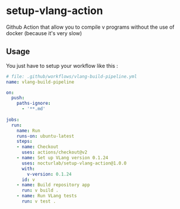 # setup-vlang-action
Github Action that allow you to compile v programs without the use of docker (because it's very slow)

## Usage
You just have to setup your workflow like this :

```yml
# file: .github/workflows/vlang-build-pipeline.yml
name: vlang-build-pipeline

on:
  push:
    paths-ignore:
      - '**.md'
      
jobs:
  run:
    name: Run
    runs-on: ubuntu-latest
    steps:
    - name: Checkout
      uses: actions/checkout@v2
    - name: Set up VLang version 0.1.24
      uses: nocturlab/setup-vlang-action@1.0.0
      with:
        v-version: 0.1.24
      id: v
    - name: Build repository app
      run: v build .
    - name: Run VLang tests
      run: v test .
```
